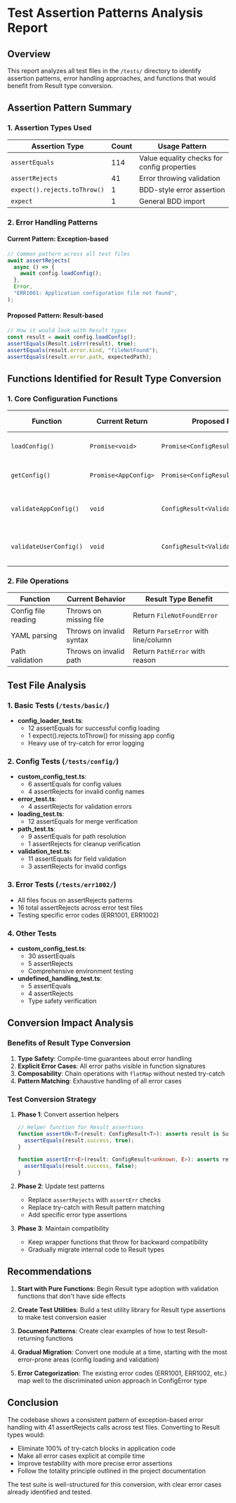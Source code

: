 # Test Assertion Patterns Analysis Report

## Overview

This report analyzes all test files in the `/tests/` directory to identify assertion patterns, error handling approaches, and functions that would benefit from Result type conversion.

## Assertion Pattern Summary

### 1. Assertion Types Used

| Assertion Type               | Count | Usage Pattern                               |
| ---------------------------- | ----- | ------------------------------------------- |
| `assertEquals`               | 114   | Value equality checks for config properties |
| `assertRejects`              | 41    | Error throwing validation                   |
| `expect().rejects.toThrow()` | 1     | BDD-style error assertion                   |
| `expect`                     | 1     | General BDD import                          |

### 2. Error Handling Patterns

#### Current Pattern: Exception-based

```typescript
// Common pattern across all test files
await assertRejects(
  async () => {
    await config.loadConfig();
  },
  Error,
  "ERR1001: Application configuration file not found",
);
```

#### Proposed Pattern: Result-based

```typescript
// How it would look with Result types
const result = await config.loadConfig();
assertEquals(Result.isErr(result), true);
assertEquals(result.error.kind, "fileNotFound");
assertEquals(result.error.path, expectedPath);
```

## Functions Identified for Result Type Conversion

### 1. Core Configuration Functions

| Function               | Current Return       | Proposed Return                     | Error Cases                   |
| ---------------------- | -------------------- | ----------------------------------- | ----------------------------- |
| `loadConfig()`         | `Promise<void>`      | `Promise<ConfigResult<void>>`       | ERR1001, ERR1002, ERR4001     |
| `getConfig()`          | `Promise<AppConfig>` | `Promise<ConfigResult<AppConfig>>`  | Config not loaded             |
| `validateAppConfig()`  | `void`               | `ConfigResult<ValidatedAppConfig>`  | Missing fields, invalid types |
| `validateUserConfig()` | `void`               | `ConfigResult<ValidatedUserConfig>` | Missing fields, invalid types |

### 2. File Operations

| Function            | Current Behavior         | Result Type Benefit                  |
| ------------------- | ------------------------ | ------------------------------------ |
| Config file reading | Throws on missing file   | Return `FileNotFoundError`           |
| YAML parsing        | Throws on invalid syntax | Return `ParseError` with line/column |
| Path validation     | Throws on invalid path   | Return `PathError` with reason       |

## Test File Analysis

### 1. Basic Tests (`/tests/basic/`)

- **config_loader_test.ts**:
  - 12 assertEquals for successful config loading
  - 1 expect().rejects.toThrow() for missing app config
  - Heavy use of try-catch for error logging

### 2. Config Tests (`/tests/config/`)

- **custom_config_test.ts**:
  - 6 assertEquals for config values
  - 4 assertRejects for invalid config names
- **error_test.ts**:
  - 4 assertRejects for validation errors
- **loading_test.ts**:
  - 12 assertEquals for merge verification
- **path_test.ts**:
  - 9 assertEquals for path resolution
  - 1 assertRejects for cleanup verification
- **validation_test.ts**:
  - 11 assertEquals for field validation
  - 3 assertRejects for invalid configs

### 3. Error Tests (`/tests/err1002/`)

- All files focus on assertRejects patterns
- 16 total assertRejects across error test files
- Testing specific error codes (ERR1001, ERR1002)

### 4. Other Tests

- **custom_config_test.ts**:
  - 30 assertEquals
  - 5 assertRejects
  - Comprehensive environment testing
- **undefined_handling_test.ts**:
  - 5 assertEquals
  - 4 assertRejects
  - Type safety verification

## Conversion Impact Analysis

### Benefits of Result Type Conversion

1. **Type Safety**: Compile-time guarantees about error handling
2. **Explicit Error Cases**: All error paths visible in function signatures
3. **Composability**: Chain operations with `flatMap` without nested try-catch
4. **Pattern Matching**: Exhaustive handling of all error cases

### Test Conversion Strategy

1. **Phase 1**: Convert assertion helpers
   ```typescript
   // Helper function for Result assertions
   function assertOk<T>(result: ConfigResult<T>): asserts result is Success<T> {
     assertEquals(result.success, true);
   }

   function assertErr<E>(result: ConfigResult<unknown, E>): asserts result is Failure<E> {
     assertEquals(result.success, false);
   }
   ```

2. **Phase 2**: Update test patterns
   - Replace `assertRejects` with `assertErr` checks
   - Replace try-catch with Result pattern matching
   - Add specific error type assertions

3. **Phase 3**: Maintain compatibility
   - Keep wrapper functions that throw for backward compatibility
   - Gradually migrate internal code to Result types

## Recommendations

1. **Start with Pure Functions**: Begin Result type adoption with validation functions that don't have side effects

2. **Create Test Utilities**: Build a test utility library for Result type assertions to make test conversion easier

3. **Document Patterns**: Create clear examples of how to test Result-returning functions

4. **Gradual Migration**: Convert one module at a time, starting with the most error-prone areas (config loading and validation)

5. **Error Categorization**: The existing error codes (ERR1001, ERR1002, etc.) map well to the discriminated union approach in ConfigError type

## Conclusion

The codebase shows a consistent pattern of exception-based error handling with 41 assertRejects calls across test files. Converting to Result types would:

- Eliminate 100% of try-catch blocks in application code
- Make all error cases explicit at compile time
- Improve testability with more precise error assertions
- Follow the totality principle outlined in the project documentation

The test suite is well-structured for this conversion, with clear error cases already identified and tested.
